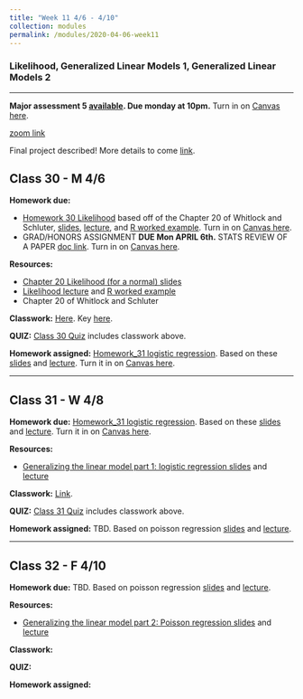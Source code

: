 ```yaml
---
title: "Week 11 4/6 - 4/10"
collection: modules
permalink: /modules/2020-04-06-week11
---
```


### Likelihood, Generalized Linear Models 1, Generalized Linear Models 2

---

**Major assessment 5 [available](https://docs.google.com/document/d/1-SmfNPVikUTWwsOTCa3vbHax1XRxG7yzcCKeKmvlZ9Q/edit). Due monday at 10pm.** Turn in on [Canvas here](https://canvas.umn.edu/courses/151855/assignments/1070632).

[zoom link](https://umn.zoom.us/j/493135911)

Final project described! More details to come [link](https://docs.google.com/document/d/1_0GlIpWuovQzB__iWQI1adMOR8JsYIAVTte8w0SZ4xs/edit?usp=sharing).

## Class 30 - M 4/6

**Homework due:**

- [Homework 30 Likelihood](https://drive.google.com/file/d/1RDOFN6DyFCpluD7LoCyscgOk0GQ8VmP2/view?usp=sharing) based off of the Chapter 20 of Whitlock and Schluter, [slides](https://drive.google.com/file/d/19IbDqZIPitqnCZgM2KFAyCTIlcJWQuMT/view?usp=sharing), [lecture](https://youtu.be/3jY3yzUXf_s), and [R worked example](https://youtu.be/PRtsgCK4dMg). Turn in on [Canvas here](https://canvas.umn.edu/courses/151855/assignments/1065519).
- GRAD/HONORS ASSIGNMENT **DUE Mon APRIL 6th.** STATS REVIEW OF A PAPER [doc link](https://drive.google.com/open?id=1ZRmNRICkLxt8F4fT1A2pEqCXpMhZR00cv6XluvC-F3I). Turn in on [Canvas here](https://canvas.umn.edu/courses/151855/assignments/1059206).

**Resources:**

- [Chapter 20 Likelihood (for a normal) slides](https://drive.google.com/file/d/19IbDqZIPitqnCZgM2KFAyCTIlcJWQuMT/view)
- [Likelihood lecture](https://youtu.be/3jY3yzUXf_s) and [R worked example](https://youtu.be/PRtsgCK4dMg)
- Chapter 20 of Whitlock and Schluter

**Classwork:** [Here](https://drive.google.com/file/d/1ZUdhC6fGBjmwmFxedmQq24yvcyTKupAW/view?usp=sharing). Key [here](https://youtu.be/BWb8BLz8jMM).

**QUIZ:** [Class 30 Quiz](https://canvas.umn.edu/courses/151855/quizzes/253242) includes classwork above.

**Homework assigned:** [Homework_31 logistic regression](https://drive.google.com/open?id=1b3SrRm8ryl1Yr-isFEeXZfNRtZiw8kOt). Based on these [slides](https://drive.google.com/file/d/1VkMVKM2golhQhjL6vbyNqW8NJQNnUw4o/view?usp=sharing) and [lecture](https://youtu.be/MFBwlv8xTVo). Turn it in on [Canvas here](https://canvas.umn.edu/courses/151855/assignments/1069493).

---

## Class 31 - W 4/8

**Homework due:** [Homework_31 logistic regression](https://drive.google.com/open?id=1b3SrRm8ryl1Yr-isFEeXZfNRtZiw8kOt). Based on these [slides](https://drive.google.com/file/d/1VkMVKM2golhQhjL6vbyNqW8NJQNnUw4o/view?usp=sharing) and [lecture](https://youtu.be/MFBwlv8xTVo). Turn it in on [Canvas here](https://canvas.umn.edu/courses/151855/assignments/1069493).

**Resources:**

- [Generalizing the linear model part 1: logistic regression slides](https://drive.google.com/file/d/1VkMVKM2golhQhjL6vbyNqW8NJQNnUw4o/view?usp=sharing) and [lecture](https://youtu.be/MFBwlv8xTVo)

**Classwork:** [Link](https://drive.google.com/file/d/1rKcP_xfYFbAo3_4tpk-1iGFQ3NpQ866c/view?usp=sharing).

**QUIZ:** [Class 31 Quiz](https://canvas.umn.edu/courses/151855/quizzes/254173) includes classwork above.

**Homework assigned:** TBD. Based on poisson regression [slides](https://drive.google.com/file/d/1TruFWnNqHG8VmpcYeX_kGF4uy62_B9gK/view?usp=sharing) and [lecture](https://youtu.be/KmW65FHnX4k).

---

## Class 32 - F 4/10

**Homework due:** TBD. Based on poisson regression [slides](https://drive.google.com/file/d/1TruFWnNqHG8VmpcYeX_kGF4uy62_B9gK/view?usp=sharing) and [lecture](https://youtu.be/KmW65FHnX4k).

**Resources:**

- [Generalizing the linear model part 2: Poisson regression slides](https://drive.google.com/file/d/1TruFWnNqHG8VmpcYeX_kGF4uy62_B9gK/view?usp=sharing) and [lecture](https://youtu.be/KmW65FHnX4k)

**Classwork:**

**QUIZ:**

**Homework assigned:**
